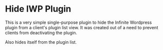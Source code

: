 # Hide IWP Plugin

This is a very simple single-purpose plugin to hide the Infinite Wordpress plugin from a client's plugin list view. It was created out of a need to prevent clients from deactivating the plugin.

Also hides itself from the plugin list.
